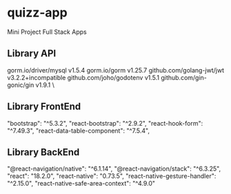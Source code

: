 # quizz-app
Mini Project Full Stack Apps

## Library API
gorm.io/driver/mysql v1.5.4
gorm.io/gorm v1.25.7 
github.com/golang-jwt/jwt v3.2.2+incompatible
github.com/joho/godotenv v1.5.1 
github.com/gin-gonic/gin v1.9.1 \
## Library FrontEnd
"bootstrap": "^5.3.2",
"react-bootstrap": "^2.9.2",
"react-hook-form": "^7.49.3",
"react-data-table-component": "^7.5.4",
## Library BackEnd
"@react-navigation/native": "^6.1.14",
"@react-navigation/stack": "^6.3.25",
"react": "18.2.0",
"react-native": "0.73.5",
"react-native-gesture-handler": "^2.15.0",
"react-native-safe-area-context": "^4.9.0"


